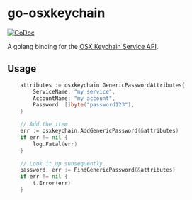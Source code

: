 go-osxkeychain
==============

[![GoDoc](http://godoc.org/github.com/99designs/go-osxkeychain?status.png)](http://godoc.org/github.com/bgentry/go-osxkeychain)

A golang binding for the [OSX Keychain Service API](https://developer.apple.com/library/mac/documentation/Security/Reference/keychainservices/index.html).

## Usage

```go
	attributes := osxkeychain.GenericPasswordAttributes{
		ServiceName: "my service",
		AccountName: "my account",
		Password: []byte("password123"),
	}

	// Add the item
	err := osxkeychain.AddGenericPassword(&attributes)
	if err != nil {
		log.Fatal(err)
	}

	// Look it up subsequently
	password, err := FindGenericPassword(&attributes)
	if err != nil {
		t.Error(err)
	}
```